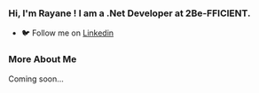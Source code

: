 ### Hi, I'm Rayane ! I am a .Net Developer at 2Be-FFICIENT.

- ️🐦 Follow me on [Linkedin](https://www.linkedin.com/in/rayanechelghaf/)

### More About Me

Coming soon...
